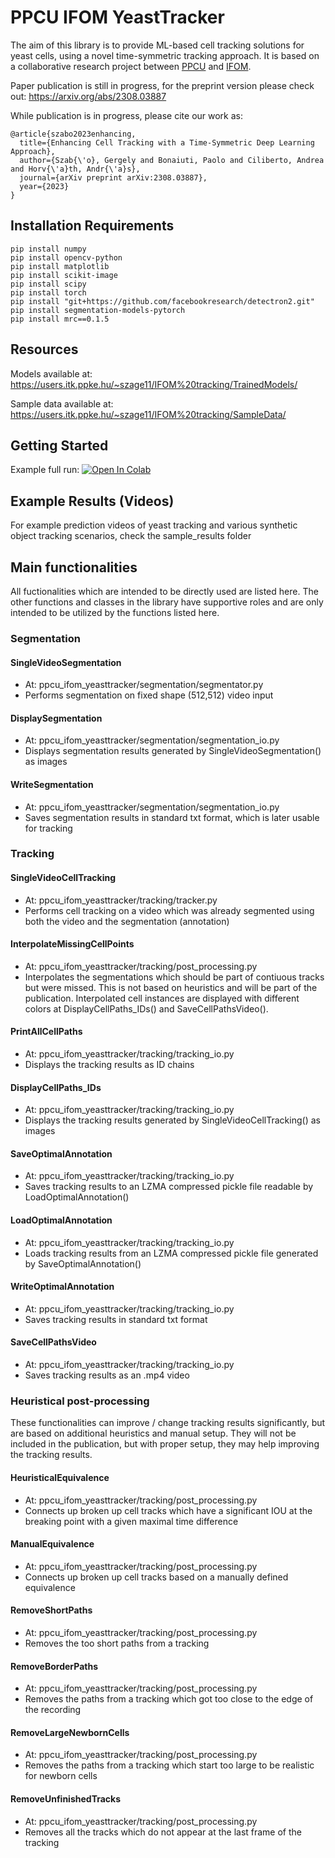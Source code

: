 # PPCU IFOM YeastTracker

The aim of this library is to provide ML-based cell tracking solutions for yeast cells, using a novel time-symmetric tracking approach. It is based on a collaborative research project between [PPCU](https://itk.ppke.hu/en) and [IFOM](https://www.ifom.eu/en/).

Paper publication is still in progress, for the preprint version please check out: 
https://arxiv.org/abs/2308.03887

While publication is in progress, please cite our work as:

```
@article{szabo2023enhancing,
  title={Enhancing Cell Tracking with a Time-Symmetric Deep Learning Approach},
  author={Szab{\'o}, Gergely and Bonaiuti, Paolo and Ciliberto, Andrea and Horv{\'a}th, Andr{\'a}s},
  journal={arXiv preprint arXiv:2308.03887},
  year={2023}
}
```

## Installation Requirements
      
```
pip install numpy
pip install opencv-python
pip install matplotlib
pip install scikit-image
pip install scipy
pip install torch
pip install "git+https://github.com/facebookresearch/detectron2.git"
pip install segmentation-models-pytorch
pip install mrc==0.1.5
```

## Resources

Models available at:
https://users.itk.ppke.hu/~szage11/IFOM%20tracking/TrainedModels/

Sample data available at:
https://users.itk.ppke.hu/~szage11/IFOM%20tracking/SampleData/

## Getting Started

Example full run:
[![Open In Colab](https://img.shields.io/badge/Open%20in%20Colab-Open%20Notebook-blue?logo=google-colab)](https://colab.research.google.com/drive/1RezYwQdPQ-eFsBE7oWcIbqv4ylTywhs2?usp=drive_link)

## Example Results (Videos)

For example prediction videos of yeast tracking and various synthetic object tracking scenarios, check the sample_results folder

## Main functionalities

All fuctionalities which are intended to be directly used are listed here. The other functions and classes in the library have supportive roles and are only intended to be utilized by the functions listed here.

### Segmentation
#### SingleVideoSegmentation
- At: ppcu_ifom_yeasttracker/segmentation/segmentator.py
- Performs segmentation on fixed shape (512,512) video input 
#### DisplaySegmentation
- At: ppcu_ifom_yeasttracker/segmentation/segmentation_io.py
- Displays segmentation results generated by SingleVideoSegmentation() as images
#### WriteSegmentation
- At: ppcu_ifom_yeasttracker/segmentation/segmentation_io.py
- Saves segmentation results in standard txt format, which is later usable for tracking

### Tracking
#### SingleVideoCellTracking
- At: ppcu_ifom_yeasttracker/tracking/tracker.py
- Performs cell tracking on a video which was already segmented using both the video and the segmentation (annotation)
#### InterpolateMissingCellPoints
- At: ppcu_ifom_yeasttracker/tracking/post_processing.py
- Interpolates the segmentations which should be part of contiuous tracks but were missed. This is not based on heuristics and will be part of the publication. Interpolated cell instances are displayed with different colors at DisplayCellPaths_IDs() and SaveCellPathsVideo().
#### PrintAllCellPaths
- At: ppcu_ifom_yeasttracker/tracking/tracking_io.py
- Displays the tracking results as ID chains
#### DisplayCellPaths_IDs
- At: ppcu_ifom_yeasttracker/tracking/tracking_io.py
- Displays the tracking results generated by SingleVideoCellTracking() as images
#### SaveOptimalAnnotation
- At: ppcu_ifom_yeasttracker/tracking/tracking_io.py
- Saves tracking results to an LZMA compressed pickle file readable by LoadOptimalAnnotation()
#### LoadOptimalAnnotation
- At: ppcu_ifom_yeasttracker/tracking/tracking_io.py
- Loads tracking results from an LZMA compressed pickle file generated by SaveOptimalAnnotation()
#### WriteOptimalAnnotation
- At: ppcu_ifom_yeasttracker/tracking/tracking_io.py
- Saves tracking results in standard txt format
#### SaveCellPathsVideo
- At: ppcu_ifom_yeasttracker/tracking/tracking_io.py
- Saves tracking results as an .mp4 video

### Heuristical post-processing
These functionalities can improve / change tracking results significantly, but are based on additional heuristics and manual setup. They will not be included in the publication, but with proper setup, they may help improving the tracking results.
#### HeuristicalEquivalence
- At: ppcu_ifom_yeasttracker/tracking/post_processing.py
- Connects up broken up cell tracks which have a significant IOU at the breaking point with a given maximal time difference
#### ManualEquivalence
- At: ppcu_ifom_yeasttracker/tracking/post_processing.py
- Connects up broken up cell tracks based on a manually defined equivalence
#### RemoveShortPaths
- At: ppcu_ifom_yeasttracker/tracking/post_processing.py
- Removes the too short paths from a tracking
#### RemoveBorderPaths
- At: ppcu_ifom_yeasttracker/tracking/post_processing.py
- Removes the paths from a tracking which got too close to the edge of the recording 
#### RemoveLargeNewbornCells
- At: ppcu_ifom_yeasttracker/tracking/post_processing.py
- Removes the paths from a tracking which start too large to be realistic for newborn cells
#### RemoveUnfinishedTracks
- At: ppcu_ifom_yeasttracker/tracking/post_processing.py
- Removes all the tracks which do not appear at the last frame of the tracking